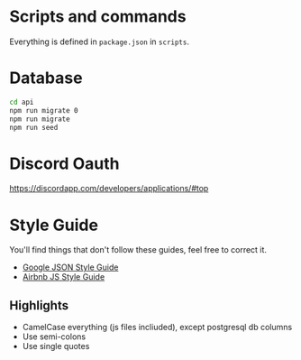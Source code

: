 # Scripts and commands

Everything is defined in `package.json` in `scripts`.

# Database

```bash
cd api
npm run migrate 0
npm run migrate
npm run seed
```

# Discord Oauth

https://discordapp.com/developers/applications/#top

# Style Guide

You'll find things that don't follow these guides, feel free to correct it.

- [Google JSON Style Guide](https://google.github.io/styleguide/jsoncstyleguide.xml)
- [Airbnb JS Style Guide](https://github.com/airbnb/javascript)

## Highlights

- CamelCase everything (js files incliuded), except postgresql db columns
- Use semi-colons
- Use single quotes
